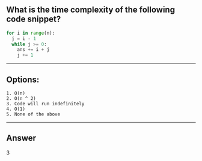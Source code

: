 ## What is the time complexity of the following code snippet?

```python
for i in range(n):
  j = i - 1
  while j >= 0:
    ans += i + j
    j += 1
```

---

## Options:
    1. O(n)
    2. O(n ^ 2)
    3. Code will run indefinitely
    4. O(1)
    5. None of the above

---

## Answer
3
